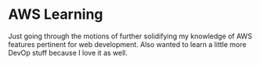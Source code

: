 # AWS Learning

Just going through the motions of further solidifying my knowledge of AWS features pertinent for web development. Also wanted to learn a little more DevOp stuff because I love it as well. 

